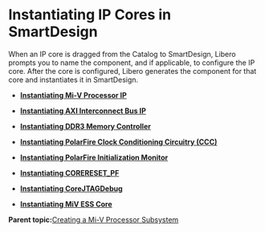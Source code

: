 # Instantiating IP Cores in SmartDesign

When an IP core is dragged from the Catalog to SmartDesign, Libero prompts you to name the component, and if applicable, to configure the IP core. After the core is configured, Libero generates the component for that core and instantiates it in SmartDesign.

-   **[Instantiating Mi-V Processor IP](GUID-B0830827-31C4-4847-8B98-20ED81D9738A.md)**  

-   **[Instantiating AXI Interconnect Bus IP](GUID-311601A3-9E22-42C0-B786-83D65E15413F.md)**  

-   **[Instantiating DDR3 Memory Controller](GUID-2B5158D8-BA76-4637-89AC-460A28DAEC1C.md)**  

-   **[Instantiating PolarFire Clock Conditioning Circuitry \(CCC\)](GUID-9D8B6BD4-8338-4449-BDCF-29877731C3CB.md)**  

-   **[Instantiating PolarFire Initialization Monitor](GUID-14DE5CD9-78E6-4972-AF0D-5AF812D8F9FA.md)**  

-   **[Instantiating CORERESET\_PF](GUID-741F6FFE-70C9-427A-BDC0-C7CD64C26C9E.md)**  

-   **[Instantiating CoreJTAGDebug](GUID-B243F7AA-BF46-4B7C-A627-F7951F7266D5.md)**  

-   **[Instantiating MiV ESS Core](GUID-DB79305E-66C4-42D5-A72B-31A30F9AD753.md)**  


**Parent topic:**[Creating a Mi-V Processor Subsystem](GUID-EE94C957-B350-409F-8642-12DAB4A9E286.md)

